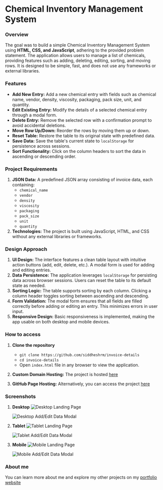 # Chemical Inventory Management System

### Overview

The goal was to build a simple Chemical Inventory Management System using **HTML, CSS, and JavaScript**, adhering to the provided problem statement. The application allows users to manage a list of chemicals, providing features such as adding, deleting, editing, sorting, and moving rows. It is designed to be simple, fast, and does not use any frameworks or external libraries.

### Features

- **Add New Entry:** Add a new chemical entry with fields such as chemical name, vendor, density, viscosity, packaging, pack size, unit, and quantity.
- **Edit Existing Entry:** Modify the details of a selected chemical entry through a modal form.
- **Delete Entry:** Remove the selected row with a confirmation prompt to avoid accidental deletions.
- **Move Row Up/Down:** Reorder the rows by moving them up or down.
- **Reset Table:** Restore the table to its original state with predefined data.
- **Save Data:** Save the table's current state to `localStorage` for persistence across sessions.
- **Sort Functionality:** Click on the column headers to sort the data in ascending or descending order.

### Project Requirements

1. **JSON Data:** A predefined JSON array consisting of invoice data, each containing:
   - `chemical_name`
   - `vendor`
   - `density`
   - `viscosity`
   - `packaging`
   - `pack_size`
   - `unit`
   - `quantity`
2. **Technologies:** The project is built using JavaScript, HTML, and CSS without any external libraries or frameworks.

### Design Approach

1. **UI Design:** The interface features a clean table layout with intuitive action buttons (add, edit, delete, etc.). A modal form is used for adding and editing entries.
2. **Data Persistence:** The application leverages `localStorage` for persisting data across browser sessions. Users can reset the table to its default state as needed.
3. **Sorting Logic:** The table supports sorting by each column. Clicking a column header toggles sorting between ascending and descending.
4. **Form Validation:** The modal form ensures that all fields are filled correctly before adding or editing an entry. This minimizes errors in user input.
5. **Responsive Design:** Basic responsiveness is implemented, making the app usable on both desktop and mobile devices.

### How to access

1. **Clone the repository**

   - `git clone https://github.com/siddheshrm/invoice-details`
   - `cd invoice-details`
   - Open `index.html` file in any browser to view the application.

2. **Custom Domain Hosting:** The project is hosted [here](https://invoice-tracker.siddheshmestri.online/)

3. **GitHub Page Hosting:** Alternatively, you can access the project [here](https://siddheshrm.github.io/invoice-details/)

### Screenshots

1. **Desktop**
   ![Desktop Landing Page](screenshots/desktop/invoice_record.png)

   ![Desktop Add/Edit Data Modal](screenshots/desktop/invoice_modal.png)

2. **Tablet**
   ![Tablet Landing Page](screenshots/tablet/invoice_record.png)

   ![Tablet Add/Edit Data Modal](screenshots/tablet/invoice_modal.png)

3. **Mobile**
   ![Mobile Landing Page](screenshots/mobile/invoice_record.jpg)

   ![Mobile Add/Edit Data Modal](screenshots/mobile/invoice_modal.jpg)

### About me

You can learn more about me and explore my other projects on my [portfolio website](https://siddheshmestri.online/)
